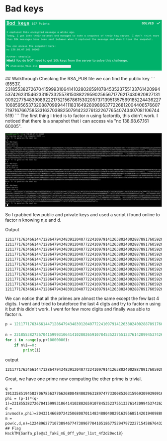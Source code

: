# Bad keys
<p align="center">
<img src="images/bad.png"/>
</p>
## Walkthrough
Checking the RSA_PUB file we can find the public key
```
(65537, 2318553827267041599931064141028026591078453523755133761420994537426231546233197332557815088229590256567177621743082082713100922775483908922217521567861530205737139513575691852244362271068595653732088709994411183164926098663772268120044065766077197167667585331637038825079142327613226776540743407081106744519)
```
The first thing I tried is to factor n using factordb, this didn't work.
I noticed that there is a snapshot that i can access via "nc 138.68.67.161 60005".
<p align="center">
<img src="images/snapshot.png"/>
</p>
So I grabbed few public and private keys and used a script i found online to factor n knowing n,e and d.

Output

```
12117717634661447128647943483912040772241097914126380240028878917605920543320951000813217299678214801720664141663955381289172887935222185768875580129866427
12117717634661447128647943483912040772241097914126380240028878917605920543320951000813217299678214801720664141663955381289172887935222185768875580129868861
12117717634661447128647943483912040772241097914126380240028878917605920543320951000813217299678214801720664141663955381289172887935222185768875580129864747
12117717634661447128647943483912040772241097914126380240028878917605920543320951000813217299678214801720664141663955381289172887935222185768875580129863163
12117717634661447128647943483912040772241097914126380240028878917605920543320951000813217299678214801720664141663955381289172887935222185768875580129864081
12117717634661447128647943483912040772241097914126380240028878917605920543320951000813217299678214801720664141663955381289172887935222185768875580129864747
12117717634661447128647943483912040772241097914126380240028878917605920543320951000813217299678214801720664141663955381289172887935222185768875580129864949
12117717634661447128647943483912040772241097914126380240028878917605920543320951000813217299678214801720664141663955381289172887935222185768875580129865231
12117717634661447128647943483912040772241097914126380240028878917605920543320951000813217299678214801720664141663955381289172887935222185768875580129865389
12117717634661447128647943483912040772241097914126380240028878917605920543320951000813217299678214801720664141663955381289172887935222185768875580129864747
12117717634661447128647943483912040772241097914126380240028878917605920543320951000813217299678214801720664141663955381289172887935222185768875580129864949
```
We can notice that all the primes are almost the same except the few last 4 digits. 
I went and tried to bruteforce the last 4 digts and try to factor n using it but this didn't work. 
I went for few more digits and finally was able to factor n.
```python
p = 12117717634661447128647943483912040772241097914126380240028878917605920543320951000813217299678214801720664141663955381289172887935222185768875580120000000

n = 2318553827267041599931064141028026591078453523755133761420994537426231546233197332557815088229590256567177621743082082713100922775483908922217521567861530205737139513575691852244362271068595653732088709994411183164926098663772268120044065766077197167667585331637038825079142327613226776540743407081106744519
for i in range(p,p+10000000):
	if n%i==0:
		print(i)
```
output
```
12117717634661447128647943483912040772241097914126380240028878917605920543320951000813217299678214801720664141663955381289172887935222185768875580128178823
```
Great, we have one prime now computing the other prime is trivial.

```
q = 191335851945837067856377662680848400296318974773300853031596930993909166558084000989878627579396244459141148723017644937657511582545081598962216442940353
phi = (p-1)*(q-1)=2318553827267041599931064141028026591078453523755133761420994537426231546233197332557815088229590256567177621743082082713100922775483908922217521567861517896683652906291495347923215678179423116315199810313318122689077498834062389085042262670149939556621405526346651852052915497213709009273375569284535625344
d = invmod(e,phi)=2043314668072425068087011483488040829163956851420194098881431580605258944043681864237632574742152439821024427407650515758435235008371212103399871724292806951168923522722704683003512030221232905519279116289520649589591362133740351349387154813919618825576125226745251858019443068382321303211961987200618339457
m = pow(c,d,n)=12248962771073894677473096770410518677529479722271545867643215541833498128196304035177125060226895164008611486959227790433532029
## Flag
HackTM{SanTa_ple@s3_TakE_mE_0ff_yOur_l1st_4f2d20ec18}